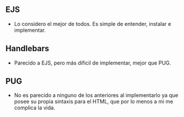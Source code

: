 ## EJS
- Lo considero el mejor de todos. Es simple de entender, instalar e implementar.

## Handlebars
- Parecido a EJS, pero más dificil de implementar, mejor que PUG.

## PUG
- No es parecido a ninguno de los anteriores al implementarlo ya que posee su propia sintaxis para el HTML, que por lo menos a mi me complica la vida.